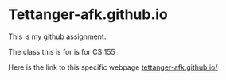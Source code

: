 # Tettanger-afk.github.io

This is my github assignment.

The class this is for is for CS 155

Here is the link to this specific webpage [tettanger-afk.github.io/](https://tettanger-afk.github.io/)
